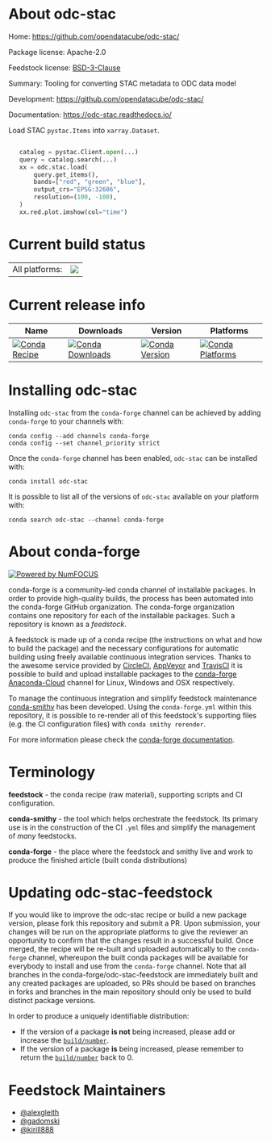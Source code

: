 About odc-stac
==============

Home: https://github.com/opendatacube/odc-stac/

Package license: Apache-2.0

Feedstock license: [BSD-3-Clause](https://github.com/conda-forge/odc-stac-feedstock/blob/master/LICENSE.txt)

Summary: Tooling for converting STAC metadata to ODC data model

Development: https://github.com/opendatacube/odc-stac/

Documentation: https://odc-stac.readthedocs.io/

Load STAC `pystac.Items` into `xarray.Dataset`.

```python

   catalog = pystac.Client.open(...)
   query = catalog.search(...)
   xx = odc.stac.load(
       query.get_items(),
       bands=["red", "green", "blue"],
       output_crs="EPSG:32606",
       resolution=(100, -100),
   )
   xx.red.plot.imshow(col="time")
```


Current build status
====================


<table><tr><td>All platforms:</td>
    <td>
      <a href="https://dev.azure.com/conda-forge/feedstock-builds/_build/latest?definitionId=14136&branchName=master">
        <img src="https://dev.azure.com/conda-forge/feedstock-builds/_apis/build/status/odc-stac-feedstock?branchName=master">
      </a>
    </td>
  </tr>
</table>

Current release info
====================

| Name | Downloads | Version | Platforms |
| --- | --- | --- | --- |
| [![Conda Recipe](https://img.shields.io/badge/recipe-odc--stac-green.svg)](https://anaconda.org/conda-forge/odc-stac) | [![Conda Downloads](https://img.shields.io/conda/dn/conda-forge/odc-stac.svg)](https://anaconda.org/conda-forge/odc-stac) | [![Conda Version](https://img.shields.io/conda/vn/conda-forge/odc-stac.svg)](https://anaconda.org/conda-forge/odc-stac) | [![Conda Platforms](https://img.shields.io/conda/pn/conda-forge/odc-stac.svg)](https://anaconda.org/conda-forge/odc-stac) |

Installing odc-stac
===================

Installing `odc-stac` from the `conda-forge` channel can be achieved by adding `conda-forge` to your channels with:

```
conda config --add channels conda-forge
conda config --set channel_priority strict
```

Once the `conda-forge` channel has been enabled, `odc-stac` can be installed with:

```
conda install odc-stac
```

It is possible to list all of the versions of `odc-stac` available on your platform with:

```
conda search odc-stac --channel conda-forge
```


About conda-forge
=================

[![Powered by
NumFOCUS](https://img.shields.io/badge/powered%20by-NumFOCUS-orange.svg?style=flat&colorA=E1523D&colorB=007D8A)](https://numfocus.org)

conda-forge is a community-led conda channel of installable packages.
In order to provide high-quality builds, the process has been automated into the
conda-forge GitHub organization. The conda-forge organization contains one repository
for each of the installable packages. Such a repository is known as a *feedstock*.

A feedstock is made up of a conda recipe (the instructions on what and how to build
the package) and the necessary configurations for automatic building using freely
available continuous integration services. Thanks to the awesome service provided by
[CircleCI](https://circleci.com/), [AppVeyor](https://www.appveyor.com/)
and [TravisCI](https://travis-ci.com/) it is possible to build and upload installable
packages to the [conda-forge](https://anaconda.org/conda-forge)
[Anaconda-Cloud](https://anaconda.org/) channel for Linux, Windows and OSX respectively.

To manage the continuous integration and simplify feedstock maintenance
[conda-smithy](https://github.com/conda-forge/conda-smithy) has been developed.
Using the ``conda-forge.yml`` within this repository, it is possible to re-render all of
this feedstock's supporting files (e.g. the CI configuration files) with ``conda smithy rerender``.

For more information please check the [conda-forge documentation](https://conda-forge.org/docs/).

Terminology
===========

**feedstock** - the conda recipe (raw material), supporting scripts and CI configuration.

**conda-smithy** - the tool which helps orchestrate the feedstock.
                   Its primary use is in the construction of the CI ``.yml`` files
                   and simplify the management of *many* feedstocks.

**conda-forge** - the place where the feedstock and smithy live and work to
                  produce the finished article (built conda distributions)


Updating odc-stac-feedstock
===========================

If you would like to improve the odc-stac recipe or build a new
package version, please fork this repository and submit a PR. Upon submission,
your changes will be run on the appropriate platforms to give the reviewer an
opportunity to confirm that the changes result in a successful build. Once
merged, the recipe will be re-built and uploaded automatically to the
`conda-forge` channel, whereupon the built conda packages will be available for
everybody to install and use from the `conda-forge` channel.
Note that all branches in the conda-forge/odc-stac-feedstock are
immediately built and any created packages are uploaded, so PRs should be based
on branches in forks and branches in the main repository should only be used to
build distinct package versions.

In order to produce a uniquely identifiable distribution:
 * If the version of a package **is not** being increased, please add or increase
   the [``build/number``](https://docs.conda.io/projects/conda-build/en/latest/resources/define-metadata.html#build-number-and-string).
 * If the version of a package **is** being increased, please remember to return
   the [``build/number``](https://docs.conda.io/projects/conda-build/en/latest/resources/define-metadata.html#build-number-and-string)
   back to 0.

Feedstock Maintainers
=====================

* [@alexgleith](https://github.com/alexgleith/)
* [@gadomski](https://github.com/gadomski/)
* [@kirill888](https://github.com/kirill888/)

